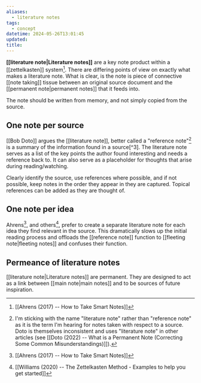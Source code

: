 ```yaml
---
aliases:
  - literature notes
tags:
  - concept
datetime: 2024-05-26T13:01:45
updated: 
title:
---
```


**[[literature note|Literature notes]]** are a key note product within a [[zettelkasten]] system[^1]. There are differing points of view on exactly what makes a literature note. What is clear, is the note is piece of connective [[note taking]] tissue between an original source document and the [[permanent note|permanent notes]] that it feeds into.

The note should be written from memory, and not simply copied from the source.
## One note per source
[[Bob Doto]] argues the [[literature note]], better called a "reference note"[^2] is a summary of the information found in a source[^3]. The literature note serves as a list of the key points the author found interesting and needs a reference back to. It can also serve as a placeholder for thoughts that arise during reading/watching.

Clearly identify the source, use references where possible, and if not possible, keep notes in the order they appear in they are captured. Topical references can be added as they are thought of.
## One note per idea
Ahrens[^1], and others[^4], prefer to create a separate literature note for each idea they find relevant in the source. This dramatically slows up the initial reading process and offloads the [[reference note]] function to [[fleeting note|fleeting notes]] and confuses their function.
## Permeance of literature notes
[[literature note|Literature notes]] are permanent. They are designed to act as a link between [[main note|main notes]] and to be sources of future inspiration.

[^1]: [[Ahrens (2017) -- How to Take Smart Notes]]
[^2]: I'm sticking with the name "literature note" rather than "reference note" as it is the term I'm hearing for notes taken with respect to a source. Doto is themselves inconsistent and uses "literature note" in other articles (see [[Doto (2022) -- What is a Permanent Note (Correcting Some Common Misunderstandings)]]). 
[^4]: [[Williams (2020) -- The Zettelkasten Method - Examples to help you get started]]